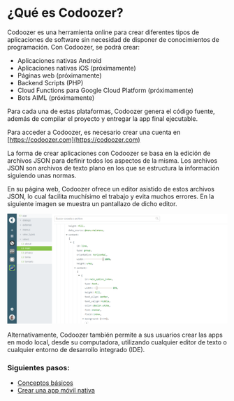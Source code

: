 # ¿Qué es Codoozer?

Codoozer es una herramienta online para crear diferentes tipos de aplicaciones de software sin necesidad de disponer de conocimientos de programación. Con Codoozer, se podrá crear:

- Aplicaciones nativas Android
- Aplicaciones nativas iOS (próximamente)
- Páginas web (próximamente)
- Backend Scripts (PHP)
- Cloud Functions para Google Cloud Platform (próximamente)
- Bots AIML (próximamente)

Para cada una de estas plataformas, Codoozer genera el código fuente, además de compilar el proyecto y entregar la app final ejecutable.

Para acceder a Codoozer, es necesario crear una cuenta en [https://codoozer.com](https://codoozer.com)

La forma de crear aplicaciones con Codoozer se basa en la edición de archivos JSON para definir todos los aspectos de la misma. Los archivos JSON son archivos de texto plano en los que se estructura la información siguiendo unas normas. 

En su página web, Codoozer ofrece un editor asistido de estos archivos JSON, lo cual facilita muchísimo el trabajo y evita muchos errores. En la siguiente imagen se muestra un pantallazo de dicho editor.

![](../../resources/dashboard_sample.png)

Alternativamente, Codoozer también permite a sus usuarios crear las apps en modo local, desde su computadora, utilizando cualquier editor de texto o cualquier entorno de desarrollo integrado (IDE). 



### Siguientes pasos:

- [Conceptos básicos](conceptos_basicos)
- [Crear una app móvil nativa](app_movil)
